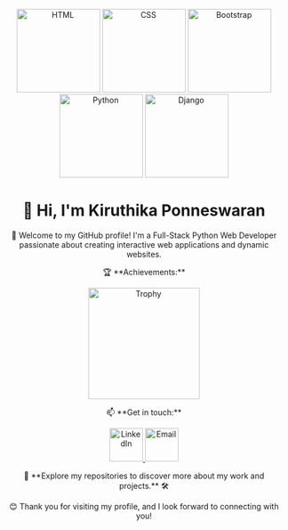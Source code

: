 <p align="center">
  <img src="https://your-html-icon-link" alt="HTML" width="150" height="150" />
  <img src="https://your-css-icon-link" alt="CSS" width="150" height="150" />
  <img src="https://your-bootstrap-icon-link" alt="Bootstrap" width="150" height="150" />
  <img src="https://your-python-icon-link" alt="Python" width="150" height="150" />
  <img src="https://your-django-icon-link" alt="Django" width="150" height="150" />
</p>

<h1 align="center">👋 Hi, I'm Kiruthika Ponneswaran</h1>

<p align="center">🚀 Welcome to my GitHub profile! I'm a Full-Stack Python Web Developer passionate about creating interactive web applications and dynamic websites.</p>

<p align="center">🏆 **Achievements:**</p>
<p align="center">
  <img src="https://your-trophy-icon-link" alt="Trophy" width="200" height="200" />
</p>

<p align="center">📫 **Get in touch:**</p>
<p align="center">
  <a href="https://www.linkedin.com/in/kiruthika-ponneswaran-72b16422a/" target="_blank" rel="noopener">
    <img src="https://your-linkedin-icon-link" alt="LinkedIn" width="60" height="60" />
  </a>
  <a href="mailto:kiruthikaponneswaran410@gmail.com" target="_blank" rel="noopener">
    <img src="https://your-email-icon-link" alt="Email" width="60" height="60" />
  </a>
</p>

<p align="center">🔗 **Explore my repositories to discover more about my work and projects.** 🛠️</p>

<p align="center">😊 Thank you for visiting my profile, and I look forward to connecting with you!</p>
